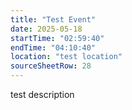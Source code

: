 ```yaml
---
title: "Test Event"
date: 2025-05-18
startTime: "02:59:40"
endTime: "04:10:40"
location: "test location"
sourceSheetRow: 28
---
```


test description
